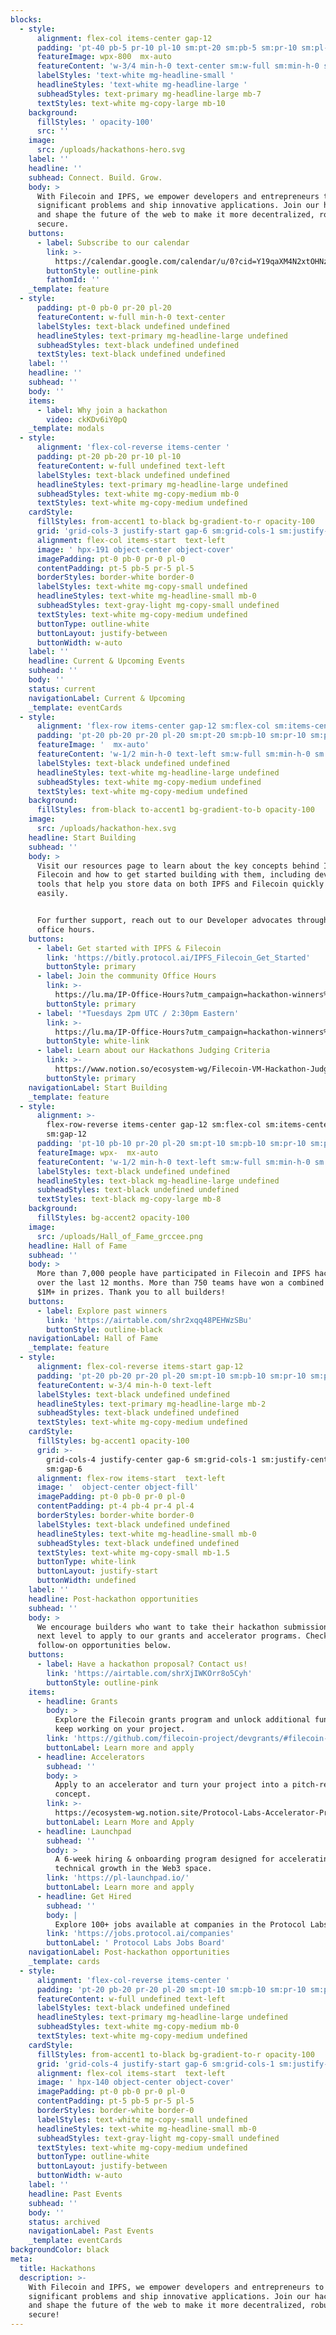 ```yaml
---
blocks:
  - style:
      alignment: flex-col items-center gap-12
      padding: 'pt-40 pb-5 pr-10 pl-10 sm:pt-20 sm:pb-5 sm:pr-10 sm:pl-10'
      featureImage: wpx-800  mx-auto
      featureContent: 'w-3/4 min-h-0 text-center sm:w-full sm:min-h-0 sm:text-left'
      labelStyles: 'text-white mg-headline-small '
      headlineStyles: 'text-white mg-headline-large '
      subheadStyles: text-primary mg-headline-large mb-7
      textStyles: text-white mg-copy-large mb-10
    background:
      fillStyles: ' opacity-100'
      src: ''
    image:
      src: /uploads/hackathons-hero.svg
    label: ''
    headline: ''
    subhead: Connect. Build. Grow.
    body: >
      With Filecoin and IPFS, we empower developers and entrepreneurs to solve
      significant problems and ship innovative applications. Join our hackathons
      and shape the future of the web to make it more decentralized, robust, and
      secure.
    buttons:
      - label: Subscribe to our calendar
        link: >-
          https://calendar.google.com/calendar/u/0?cid=Y19qaXM4N2xtOHNzYnB2N21lcWY2c3Jwa2tuOEBncm91cC5jYWxlbmRhci5nb29nbGUuY29t
        buttonStyle: outline-pink
        fathomId: ''
    _template: feature
  - style:
      padding: pt-0 pb-0 pr-20 pl-20
      featureContent: w-full min-h-0 text-center
      labelStyles: text-black undefined undefined
      headlineStyles: text-primary mg-headline-large undefined
      subheadStyles: text-black undefined undefined
      textStyles: text-black undefined undefined
    label: ''
    headline: ''
    subhead: ''
    body: ''
    items:
      - label: Why join a hackathon
        video: ckKDv6iY0pQ
    _template: modals
  - style:
      alignment: 'flex-col-reverse items-center '
      padding: pt-20 pb-20 pr-10 pl-10
      featureContent: w-full undefined text-left
      labelStyles: text-black undefined undefined
      headlineStyles: text-primary mg-headline-large undefined
      subheadStyles: text-white mg-copy-medium mb-0
      textStyles: text-white mg-copy-medium undefined
    cardStyle:
      fillStyles: from-accent1 to-black bg-gradient-to-r opacity-100
      grid: 'grid-cols-3 justify-start gap-6 sm:grid-cols-1 sm:justify-start sm:gap-6'
      alignment: flex-col items-start  text-left
      image: ' hpx-191 object-center object-cover'
      imagePadding: pt-0 pb-0 pr-0 pl-0
      contentPadding: pt-5 pb-5 pr-5 pl-5
      borderStyles: border-white border-0
      labelStyles: text-white mg-copy-small undefined
      headlineStyles: text-white mg-headline-small mb-0
      subheadStyles: text-gray-light mg-copy-small undefined
      textStyles: text-white mg-copy-medium undefined
      buttonType: outline-white
      buttonLayout: justify-between
      buttonWidth: w-auto
    label: ''
    headline: Current & Upcoming Events
    subhead: ''
    body: ''
    status: current
    navigationLabel: Current & Upcoming
    _template: eventCards
  - style:
      alignment: 'flex-row items-center gap-12 sm:flex-col sm:items-center sm:gap-12'
      padding: 'pt-20 pb-20 pr-20 pl-20 sm:pt-20 sm:pb-10 sm:pr-10 sm:pl-10'
      featureImage: '  mx-auto'
      featureContent: 'w-1/2 min-h-0 text-left sm:w-full sm:min-h-0 sm:text-left'
      labelStyles: text-black undefined undefined
      headlineStyles: text-white mg-headline-large undefined
      subheadStyles: text-white mg-copy-medium undefined
      textStyles: text-white mg-copy-medium undefined
    background:
      fillStyles: from-black to-accent1 bg-gradient-to-b opacity-100
    image:
      src: /uploads/hackathon-hex.svg
    headline: Start Building
    subhead: ''
    body: >
      Visit our resources page to learn about the key concepts behind IPFS and
      Filecoin and how to get started building with them, including developer
      tools that help you store data on both IPFS and Filecoin quickly and
      easily.


      For further support, reach out to our Developer advocates through our free
      office hours.
    buttons:
      - label: Get started with IPFS & Filecoin
        link: 'https://bitly.protocol.ai/IPFS_Filecoin_Get_Started'
        buttonStyle: primary
      - label: Join the community Office Hours
        link: >-
          https://lu.ma/IP-Office-Hours?utm_campaign=hackathon-winners%20fs%202023&utm_medium=email&utm_source=luma
        buttonStyle: primary
      - label: '*Tuesdays 2pm UTC / 2:30pm Eastern'
        link: >-
          https://lu.ma/IP-Office-Hours?utm_campaign=hackathon-winners%20fs%202023&utm_medium=email&utm_source=luma
        buttonStyle: white-link
      - label: Learn about our Hackathons Judging Criteria
        link: >-
          https://www.notion.so/ecosystem-wg/Filecoin-VM-Hackathon-Judging-Criteria-81e27f4737f047a4a503e22dce6f4f7f
        buttonStyle: primary
    navigationLabel: Start Building
    _template: feature
  - style:
      alignment: >-
        flex-row-reverse items-center gap-12 sm:flex-col sm:items-center
        sm:gap-12
      padding: 'pt-10 pb-10 pr-20 pl-20 sm:pt-10 sm:pb-10 sm:pr-10 sm:pl-10'
      featureImage: wpx-  mx-auto
      featureContent: 'w-1/2 min-h-0 text-left sm:w-full sm:min-h-0 sm:text-left'
      labelStyles: text-black undefined undefined
      headlineStyles: text-black mg-headline-large undefined
      subheadStyles: text-black undefined undefined
      textStyles: text-black mg-copy-large mb-8
    background:
      fillStyles: bg-accent2 opacity-100
    image:
      src: /uploads/Hall_of_Fame_grccee.png
    headline: Hall of Fame
    subhead: ''
    body: >
      More than 7,000 people have participated in Filecoin and IPFS hackathons
      over the last 12 months. More than 750 teams have won a combined total of
      $1M+ in prizes. Thank you to all builders!
    buttons:
      - label: Explore past winners
        link: 'https://airtable.com/shr2xqq48PEHWzSBu'
        buttonStyle: outline-black
    navigationLabel: Hall of Fame
    _template: feature
  - style:
      alignment: flex-col-reverse items-start gap-12
      padding: 'pt-20 pb-20 pr-20 pl-20 sm:pt-10 sm:pb-10 sm:pr-10 sm:pl-10'
      featureContent: w-3/4 min-h-0 text-left
      labelStyles: text-black undefined undefined
      headlineStyles: text-primary mg-headline-large mb-2
      subheadStyles: text-black undefined undefined
      textStyles: text-white mg-copy-medium undefined
    cardStyle:
      fillStyles: bg-accent1 opacity-100
      grid: >-
        grid-cols-4 justify-center gap-6 sm:grid-cols-1 sm:justify-center
        sm:gap-6
      alignment: flex-row items-start  text-left
      image: '  object-center object-fill'
      imagePadding: pt-0 pb-0 pr-0 pl-0
      contentPadding: pt-4 pb-4 pr-4 pl-4
      borderStyles: border-white border-0
      labelStyles: text-black undefined undefined
      headlineStyles: text-white mg-headline-small mb-0
      subheadStyles: text-black undefined undefined
      textStyles: text-white mg-copy-small mb-1.5
      buttonType: white-link
      buttonLayout: justify-start
      buttonWidth: undefined
    label: ''
    headline: Post-hackathon opportunities
    subhead: ''
    body: >
      We encourage builders who want to take their hackathon submissions to the
      next level to apply to our grants and accelerator programs. Check out
      follow-on opportunities below.
    buttons:
      - label: Have a hackathon proposal? Contact us!
        link: 'https://airtable.com/shrXjIWKOrr8o5Cyh'
        buttonStyle: outline-pink
    items:
      - headline: Grants
        body: >
          Explore the Filecoin grants program and unlock additional funding to
          keep working on your project.
        link: 'https://github.com/filecoin-project/devgrants/#filecoin-grants'
        buttonLabel: Learn more and apply
      - headline: Accelerators
        subhead: ''
        body: >
          Apply to an accelerator and turn your project into a pitch-ready
          concept.
        link: >-
          https://ecosystem-wg.notion.site/Protocol-Labs-Accelerator-Program-d45d8792a7d544eca9beb7d3e3d3b05d
        buttonLabel: Learn More and Apply
      - headline: Launchpad
        subhead: ''
        body: >
          A 6-week hiring & onboarding program designed for accelerating
          technical growth in the Web3 space.
        link: 'https://pl-launchpad.io/'
        buttonLabel: Learn more and apply
      - headline: Get Hired
        subhead: ''
        body: |
          Explore 100+ jobs available at companies in the Protocol Labs Network.
        link: 'https://jobs.protocol.ai/companies'
        buttonLabel: ' Protocol Labs Jobs Board'
    navigationLabel: Post-hackathon opportunities
    _template: cards
  - style:
      alignment: 'flex-col-reverse items-center '
      padding: 'pt-20 pb-20 pr-20 pl-20 sm:pt-10 sm:pb-10 sm:pr-10 sm:pl-10'
      featureContent: w-full undefined text-left
      labelStyles: text-black undefined undefined
      headlineStyles: text-primary mg-headline-large undefined
      subheadStyles: text-white mg-copy-medium mb-0
      textStyles: text-white mg-copy-medium undefined
    cardStyle:
      fillStyles: from-accent1 to-black bg-gradient-to-r opacity-100
      grid: 'grid-cols-4 justify-start gap-6 sm:grid-cols-1 sm:justify-start sm:gap-6'
      alignment: flex-col items-start  text-left
      image: ' hpx-140 object-center object-cover'
      imagePadding: pt-0 pb-0 pr-0 pl-0
      contentPadding: pt-5 pb-5 pr-5 pl-5
      borderStyles: border-white border-0
      labelStyles: text-white mg-copy-small undefined
      headlineStyles: text-white mg-headline-small mb-0
      subheadStyles: text-gray-light mg-copy-small undefined
      textStyles: text-white mg-copy-medium undefined
      buttonType: outline-white
      buttonLayout: justify-between
      buttonWidth: w-auto
    label: ''
    headline: Past Events
    subhead: ''
    body: ''
    status: archived
    navigationLabel: Past Events
    _template: eventCards
backgroundColor: black
meta:
  title: Hackathons
  description: >-
    With Filecoin and IPFS, we empower developers and entrepreneurs to solve
    significant problems and ship innovative applications. Join our hackathons
    and shape the future of the web to make it more decentralized, robust, and
    secure!
---
```






















